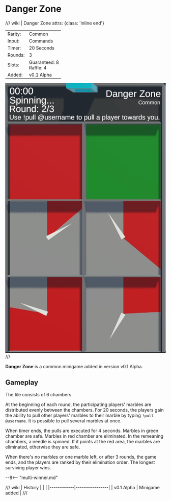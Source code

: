 # Danger Zone

/// wiki | Danger Zone
    attrs: {class: 'inline end'}

|         |                            |
|---------|----------------------------|
| Rarity: | Common                     |
| Input:  | Commands                   |
| Timer:  | 20 Seconds                 |
| Rounds: | 3                          |
| Slots:  | Guaranteed: 8<br>Raffle: 4 |
| Added:  | v0.1 Alpha                 |

![danger-zone](../../assets/images/minigames/danger-zone.png)
///

**Danger Zone** is a common minigame added in version v0.1 Alpha.

## Gameplay

The tile consists of 6 chambers.

At the beginning of each round, the participating players' marbles are distributed evenly between the chambers. For 20 seconds, the players gain the ability to pull other players' marbles to their marble by typing `!pull @username`. It is possible to pull several marbles at once.

When timer ends, the pulls are executed for 4 seconds. Marbles in green chamber are safe. Marbles in red chamber are eliminated. In the remeaning chambers, a needle is spinned. If it points at the red area, the marbles are eliminated, otherwise they are safe.

When there's no marbles or one marble left, or after 3 rounds, the game ends, and the players are ranked by their elimination order. The longest surviving player wins.

--8<-- "multi-winner.md"

/// wiki | History
|            |                |
|------------|----------------|
| v0.1 Alpha | Minigame added |
///
